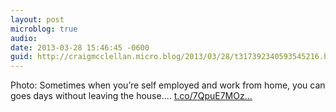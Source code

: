 ```yaml
---
layout: post
microblog: true
audio: 
date: 2013-03-28 15:46:45 -0600
guid: http://craigmcclellan.micro.blog/2013/03/28/t317392340593545216.html
---
```

Photo: Sometimes when you’re self employed and work from home, you can goes days without leaving the house.... [t.co/7QpuE7MOz...](http://t.co/7QpuE7MOzL)
